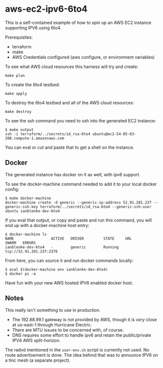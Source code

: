# aws-ec2-ipv6-6to4

This is a self-contained example of how to spin up an AWS EC2 instance supporting IPV6 using 6to4.

Prerequisites:

- terraform
- make
- AWS Credentials configured (aws configure, or environment variables)

To see what AWS cloud resources this harness will try and create:

	make plan

To create the 6to4 testbed:

	make apply

To destroy the 6to4 testbed and all of the AWS cloud resources:

	make destroy

To see the ssh command you need to ssh into the generated EC2 instance:

	$ make output
	ssh -i terraform/../secrets/id_rsa-6to4 ubuntu@ec2-54-85-83-208.compute-1.amazonaws.com

You can eval or cut and paste that to get a shell on the instance.

## Docker

The generated instance has docker on it as well, with ipv6 support.

To see the docker-machine command needed to add it to your local docker config:

	$ make docker-machine
	docker-machine create -d generic --generic-ip-address 52.91.201.237 --generic-ssh-key terraform/../secrets/id_rsa-6to4 --generic-ssh-user ubuntu ianblenke-dev-6to4

If you eval that output, or copy and paste and run this command, you will end up with a docker-machine host entry:

	$ docker-machine ls
	NAME                 ACTIVE   DRIVER         STATE     URL                        SWARM   ERRORS
	ianblenke-dev-6to4   -        generic        Running   tcp://52.91.201.237:2376

From here, you can source it and run docker commands locally:

	$ eval $(docker-machine env ianblenke-dev-6to4)
	$ docker ps -a

Have fun with your new AWS hosted IPV6 enabled docker host.

## Notes

This really isn't something to use in production.

- The 192.88.99.1 gateway is not provided by AWS, though it is _very_ close at us-east-1 through Hurricane Electric.
- There are MTU issues to be concerned with, of course.
- DNS requires some effort to handle ipv6 and retain the public/private IPV4 AWS split-horizon.

The radvd mentioned in the `user-env.sh` script is currently not used. No route advertisement is done.
The idea behind that was to announce IPV6 on a tinc mesh (a separate project).

